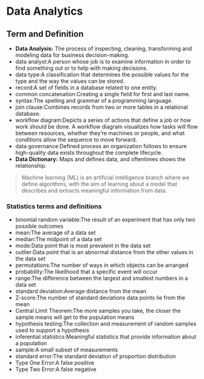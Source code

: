 # Data Analytics 
## Term and Definition
- **Data Analysis:** The process of inspecting, cleaning, transforming and modeling data for business decision-making.
- data analyst:A person whose job is to examine information in order to find something out or to help with making decisions.
- data type:A classification that determines the possible values for the type and the way the values can be stored.
- record:A set of fields in a database related to one entity.
- common concatenation:Creating a single field for first and last name.
- syntax:The spelling and grammar of a programming language.
- join clause:Combines records from two or more tables in a relational database.
- workflow diagram:Depicts a series of actions that define a job or how work should be done. A workflow diagram visualizes how tasks will flow between resources, whether they’re machines or people, and what conditions allow the sequence to move forward.
- data governance:Defined process an organization follows to ensure high-quality data exists throughout the complete lifecycle.
- **Data Dictionary:** Maps and defines data, and oftentimes shows the relationship.

> Machine learning (ML) is an artificial intelligence branch where we define algorithms, with the aim of learning about a model that describes and extracts meaningful information from data.


### Statistics terms and definitions

- binomial random variable:The result of an experiment that has only two possible outcomes
- mean:The average of a data set
- median:The midpoint of a data set
- mode:Data point that is most prevalent in the data set
- outlier:Data point that is an abnormal distance from the other values in the data set
- permutations:The number of ways in which objects can be arranged
- probability:The likelihood that a specific event will occur
- range:The difference between the largest and smallest numbers in a data set
- standard deviation:Average distance from the mean
- Z-score:The number of standard deviations data points lie from the mean
- Central Limit Theorem:The more samples you take, the closer the sample means will get to the population means
- hypothesis testing:The collection and measurement of random samples used to support a hypothesis
- inferential statistics:Meaningful statistics that provide information about a population
- sample:A small subset of measurements
- standard error:The standard deviation of proportion distribution
- Type One Error:A false positive
- Type Two Error:A false negative
